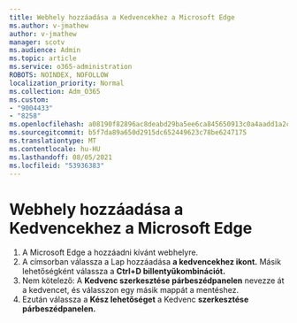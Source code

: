 ```yaml
---
title: Webhely hozzáadása a Kedvencekhez a Microsoft Edge
ms.author: v-jmathew
author: v-jmathew
manager: scotv
ms.audience: Admin
ms.topic: article
ms.service: o365-administration
ROBOTS: NOINDEX, NOFOLLOW
localization_priority: Normal
ms.collection: Adm_O365
ms.custom:
- "9004433"
- "8258"
ms.openlocfilehash: a08190f82896ac8deabd29ba5ee6ca845650913c0a4aadd1a2cd3239d27b8a8d
ms.sourcegitcommit: b5f7da89a650d2915dc652449623c78be6247175
ms.translationtype: MT
ms.contentlocale: hu-HU
ms.lasthandoff: 08/05/2021
ms.locfileid: "53936383"
---
```

# <a name="add-a-site-to-your-favorites-in-microsoft-edge"></a>Webhely hozzáadása a Kedvencekhez a Microsoft Edge

1. A Microsoft Edge a hozzáadni kívánt webhelyre.
2. A címsorban válassza a Lap hozzáadása **a kedvencekhez ikont.** Másik lehetőségként válassza a **Ctrl+D billentyűkombinációt.**
3. Nem kötelező: A **Kedvenc szerkesztése párbeszédpanelen** nevezze át a kedvencet, és válasszon egy másik mappát a mentéshez.
4. Ezután válassza a **Kész lehetőséget** a Kedvenc **szerkesztése párbeszédpanelen.**
